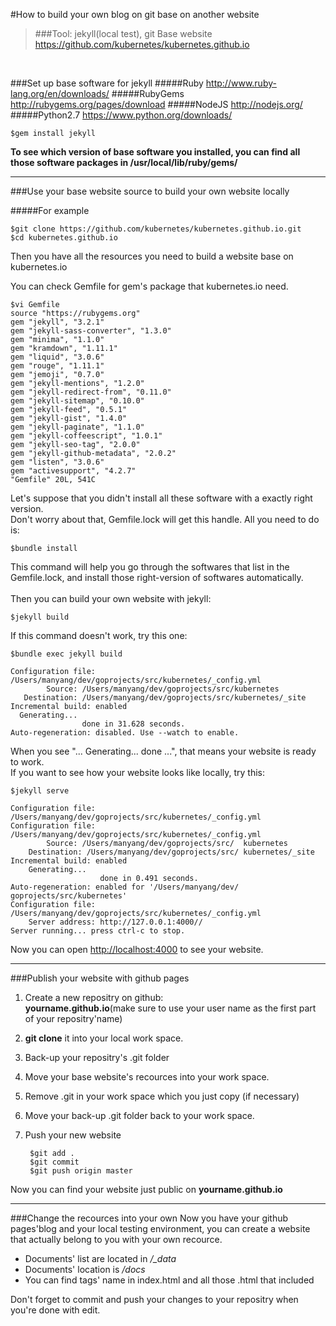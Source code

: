 
#How to build your own blog on git base on another website
>###Tool: jekyll(local test), git
Base website <https://github.com/kubernetes/kubernetes.github.io>
<br />

###Set up base software for jekyll
#####Ruby
<http://www.ruby-lang.org/en/downloads/>
#####RubyGems
<http://rubygems.org/pages/download>
#####NodeJS
<http://nodejs.org/>
#####Python2.7
<https://www.python.org/downloads/><br />

	$gem install jekyll
	
__To see which version of base software you installed, you can find all those software packages in /usr/local/lib/ruby/gems/__

---

###Use your base website source to build your own website locally

#####For example

	$git clone https://github.com/kubernetes/kubernetes.github.io.git
	$cd kubernetes.github.io

Then you have all the resources you need to build a website base on kubernetes.io

You can check Gemfile for gem's package that kubernetes.io need.

	$vi Gemfile
	source "https://rubygems.org"
	gem "jekyll", "3.2.1"
	gem "jekyll-sass-converter", "1.3.0"
	gem "minima", "1.1.0"
	gem "kramdown", "1.11.1"
	gem "liquid", "3.0.6"
	gem "rouge", "1.11.1"
	gem "jemoji", "0.7.0"
	gem "jekyll-mentions", "1.2.0"
	gem "jekyll-redirect-from", "0.11.0"
	gem "jekyll-sitemap", "0.10.0"
	gem "jekyll-feed", "0.5.1"
	gem "jekyll-gist", "1.4.0"
	gem "jekyll-paginate", "1.1.0"
	gem "jekyll-coffeescript", "1.0.1"
	gem "jekyll-seo-tag", "2.0.0"
	gem "jekyll-github-metadata", "2.0.2"
	gem "listen", "3.0.6"
	gem "activesupport", "4.2.7"
	"Gemfile" 20L, 541C
	
Let's suppose that you didn't install all these software with a exactly right version.<br />
Don't worry about that, Gemfile.lock will get this handle. All you need to do is:

	$bundle install

This command will help you go through the softwares that  list in the Gemfile.lock, and install those right-version of softwares automatically.<br />
<br />
Then you can build your own website with jekyll:

	$jekyll build
	
If this command doesn't work, try this one:
	
	$bundle exec jekyll build 
	
	Configuration file: /Users/manyang/dev/goprojects/src/kubernetes/_config.yml
            Source: /Users/manyang/dev/goprojects/src/kubernetes
       Destination: /Users/manyang/dev/goprojects/src/kubernetes/_site
 	Incremental build: enabled
      Generating...
                    done in 31.628 seconds.
 	Auto-regeneration: disabled. Use --watch to enable.
 	

When you see "... Generating... done ...", that means your website is ready to work.<br />
If you want to see how your website looks like locally, try this:

	$jekyll serve
	
	Configuration file: /Users/manyang/dev/goprojects/src/kubernetes/_config.yml
	Configuration file: /Users/manyang/dev/goprojects/src/kubernetes/_config.yml
            Source: /Users/manyang/dev/goprojects/src/	kubernetes
       	Destination: /Users/manyang/dev/goprojects/src/	kubernetes/_site
 	Incremental build: enabled
      	Generating...
                    	done in 0.491 seconds.
 	Auto-regeneration: enabled for '/Users/manyang/dev/	goprojects/src/kubernetes'
	Configuration file: /Users/manyang/dev/goprojects/src/kubernetes/_config.yml
    	Server address: http://127.0.0.1:4000//
  	Server running... press ctrl-c to stop.	

Now you can open <http://localhost:4000> to see your website.
<br />

---
###Publish your website with github pages
1. Create a new repositry on github:<br />**yourname.github.io**(make sure to use your user name as the first part of your repositry'name)
2. **git clone** it into your local work space.
3. Back-up your repositry's .git folder
4. Move your base website's recources into your work space.
5. Remove .git in your work space which you just copy (if necessary)
6. Move your back-up .git folder back to your work space.
7. Push your new website

		$git add .
		$git commit
		$git push origin master
		
Now you can find your website just public on **yourname.github.io**

---

###Change the recources into your own
Now you have your github pages'blog and your local testing environment, you can create a website that actually belong to you with your own recource.<br />

- Documents' list are located in */_data*
- Documents' location is */docs*
- You can find tags' name in index.html and all those .html that included

Don't forget to commit and push your changes to your repositry when you're done with edit.


